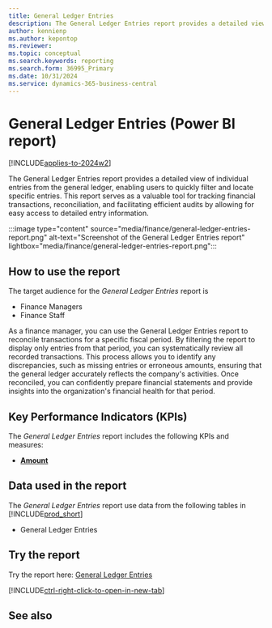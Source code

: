 ```yaml
---
title: General Ledger Entries
description: The General Ledger Entries report provides a detailed view of individual transactions within the general ledger.
author: kennienp
ms.author: kepontop
ms.reviewer:
ms.topic: conceptual
ms.search.keywords: reporting
ms.search.form: 36995_Primary
ms.date: 10/31/2024
ms.service: dynamics-365-business-central
---
```


# General Ledger Entries (Power BI report)

[!INCLUDE[applies-to-2024w2](includes/applies-to-2024w2.md)]

The General Ledger Entries report provides a detailed view of individual entries from the general ledger, enabling users to quickly filter and locate specific entries. This report serves as a valuable tool for tracking financial transactions, reconciliation, and facilitating efficient audits by allowing for easy access to detailed entry information.

:::image type="content" source="media/finance/general-ledger-entries-report.png" alt-text="Screenshot of the General Ledger Entries report" lightbox="media/finance/general-ledger-entries-report.png":::

## How to use the report

The target audience for the *General Ledger Entries* report is
- Finance Managers
- Finance Staff

As a finance manager, you can use the General Ledger Entries report to reconcile transactions for a specific fiscal period. By filtering the report to display only entries from that period, you can systematically review all recorded transactions. This process allows you to identify any discrepancies, such as missing entries or erroneous amounts, ensuring that the general ledger accurately reflects the company's activities. Once reconciled, you can confidently prepare financial statements and provide insights into the organization's financial health for that period.

## Key Performance Indicators (KPIs)

The *General Ledger Entries* report includes the following KPIs and measures: 

- [**Amount**](####)

## Data used in the report

The *General Ledger Entries* report use data from the following tables in [!INCLUDE[prod_short](includes/prod_short.md)]

- General Ledger Entries

## Try the report

Try the report here: [General Ledger Entries](https://businesscentral.dynamics.com?page=36995)

[!INCLUDE[ctrl-right-click-to-open-in-new-tab](includes/ctrl-right-click-to-open-in-new-tab.md)]

## See also